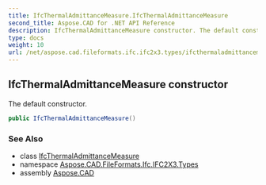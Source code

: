 ```yaml
---
title: IfcThermalAdmittanceMeasure.IfcThermalAdmittanceMeasure
second_title: Aspose.CAD for .NET API Reference
description: IfcThermalAdmittanceMeasure constructor. The default constructor
type: docs
weight: 10
url: /net/aspose.cad.fileformats.ifc.ifc2x3.types/ifcthermaladmittancemeasure/ifcthermaladmittancemeasure/
---
```

## IfcThermalAdmittanceMeasure constructor

The default constructor.

```csharp
public IfcThermalAdmittanceMeasure()
```

### See Also

* class [IfcThermalAdmittanceMeasure](../)
* namespace [Aspose.CAD.FileFormats.Ifc.IFC2X3.Types](../../ifcthermaladmittancemeasure/)
* assembly [Aspose.CAD](../../../)


